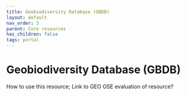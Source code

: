 ```yaml
---
title: Geobiodiversity Database (GBDB)
layout: default
nav_order: 3
parent: Core resources
has_children: false
tags: portal
---
```


# Geobiodiversity Database (GBDB)

How to use this resource; Link to GEO OSE evaluation of resource?